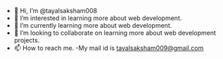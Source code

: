 - 👋 Hi, I’m @tayalsaksham008
- 👀 I’m interested in learning more about web development.
- 🌱 I’m currently learning more about web development.
- 💞️ I’m looking to collaborate on learning more about web development projects.
- 📫 How to reach me. -My mail id is tayalsaksham009@gmail.com

<!---
tayalsaksham008/tayalsaksham008 is a ✨ special ✨ repository because its `README.md` (this file) appears on your GitHub profile.
You can click the Preview link to take a look at your changes.
--->
